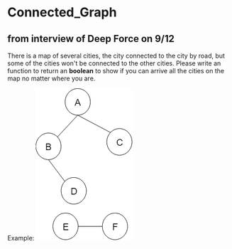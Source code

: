 # Connected_Graph

## from interview of Deep Force on 9/12

There is a map of several cities, the city connected to the city by road, but some of the cities won't be connected to the other cities.
Please write an function to return an **boolean** to show if you can arrive all the cities on the map no matter where you are.

Example:
![image](https://github.com/due32101/Interview_test/blob/master/connected_graph/images/example_1.png)
